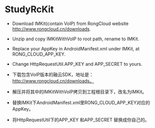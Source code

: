 # StudyRcKit

* Download IMKit(contain VoIP) from RongCloud website http://www.rongcloud.cn/downloads.
* Unzip and copy IMKitWithVoIP to root path, rename to IMKit.
* Replace your AppKey in AndroidManifest.xml under IMKit, at RONG_CLOUD_APP_KEY.
* Change HttpRequestUtil.APP_KEY and APP_SECRET to yours.

* 下载包含VoIP版本的融云SDK，地址是：http://www.rongcloud.cn/downloads。
* 解压并将其中的IMKitWithVoIP拷贝到工程根目录下，改名为IMKit。
* 替换IMKit下AndroidManifest.xml里RONG_CLOUD_APP_KEY对应的AppKey。
* 将HttpRequestUtil下的APP_KEY 和APP_SECRET 替换成你自己的。

